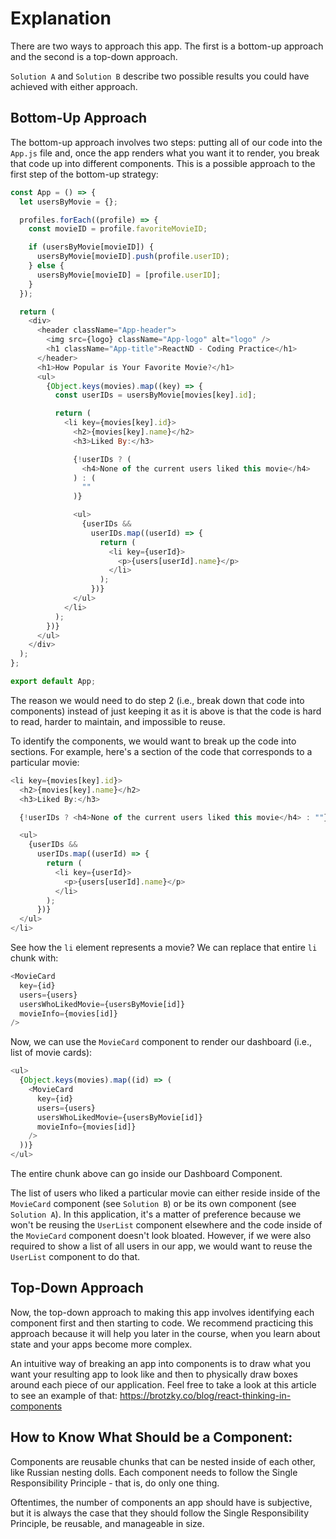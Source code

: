 # Explanation

There are two ways to approach this app. The first is a bottom-up approach and the second is a top-down approach.

`Solution A` and `Solution B` describe two possible results you could have achieved with either approach.

## Bottom-Up Approach

The bottom-up approach involves two steps: putting all of our code into the `App.js` file and, once the app renders what you want it to render, you break that code up into different components. This is a possible approach to the first step of the bottom-up strategy:

```js
const App = () => {
  let usersByMovie = {};

  profiles.forEach((profile) => {
    const movieID = profile.favoriteMovieID;

    if (usersByMovie[movieID]) {
      usersByMovie[movieID].push(profile.userID);
    } else {
      usersByMovie[movieID] = [profile.userID];
    }
  });

  return (
    <div>
      <header className="App-header">
        <img src={logo} className="App-logo" alt="logo" />
        <h1 className="App-title">ReactND - Coding Practice</h1>
      </header>
      <h1>How Popular is Your Favorite Movie?</h1>
      <ul>
        {Object.keys(movies).map((key) => {
          const userIDs = usersByMovie[movies[key].id];

          return (
            <li key={movies[key].id}>
              <h2>{movies[key].name}</h2>
              <h3>Liked By:</h3>

              {!userIDs ? (
                <h4>None of the current users liked this movie</h4>
              ) : (
                ""
              )}

              <ul>
                {userIDs &&
                  userIDs.map((userId) => {
                    return (
                      <li key={userId}>
                        <p>{users[userId].name}</p>
                      </li>
                    );
                  })}
              </ul>
            </li>
          );
        })}
      </ul>
    </div>
  );
};

export default App;
```

The reason we would need to do step 2 (i.e., break down that code into components) instead of just keeping it as it is above is that the code is hard to read, harder to maintain, and impossible to reuse.

To identify the components, we would want to break up the code into sections. For example, here's a section of the code that corresponds to a particular movie:

```js
<li key={movies[key].id}>
  <h2>{movies[key].name}</h2>
  <h3>Liked By:</h3>

  {!userIDs ? <h4>None of the current users liked this movie</h4> : ""}

  <ul>
    {userIDs &&
      userIDs.map((userId) => {
        return (
          <li key={userId}>
            <p>{users[userId].name}</p>
          </li>
        );
      })}
  </ul>
</li>
```

See how the `li` element represents a movie? We can replace that entire `li` chunk with:

```js
<MovieCard
  key={id}
  users={users}
  usersWhoLikedMovie={usersByMovie[id]}
  movieInfo={movies[id]}
/>
```

Now, we can use the `MovieCard` component to render our dashboard (i.e., list of movie cards):

```js
<ul>
  {Object.keys(movies).map((id) => (
    <MovieCard
      key={id}
      users={users}
      usersWhoLikedMovie={usersByMovie[id]}
      movieInfo={movies[id]}
    />
  ))}
</ul>
```

The entire chunk above can go inside our Dashboard Component.

The list of users who liked a particular movie can either reside inside of the `MovieCard` component (see `Solution B`) or be its own component (see `Solution A`). In this application, it's a matter of preference because we won't be reusing the `UserList` component elsewhere and the code inside of the `MovieCard` component doesn't look bloated. However, if we were also required to show a list of all users in our app, we would want to reuse the `UserList` component to do that.

## Top-Down Approach

Now, the top-down approach to making this app involves identifying each component first and then starting to code. We recommend practicing this approach because it will help you later in the course, when you learn about state and your apps become more complex.

An intuitive way of breaking an app into components is to draw what you want your resulting app to look like and then to physically draw boxes around each piece of our application. Feel free to take a look at this article to see an example of that: https://brotzky.co/blog/react-thinking-in-components

## How to Know What Should be a Component:

Components are reusable chunks that can be nested inside of each other, like Russian nesting dolls. Each component needs to follow the Single Responsibility Principle - that is, do only one thing.

Oftentimes, the number of components an app should have is subjective, but it is always the case that they should follow the Single Responsibility Principle, be reusable, and manageable in size.
